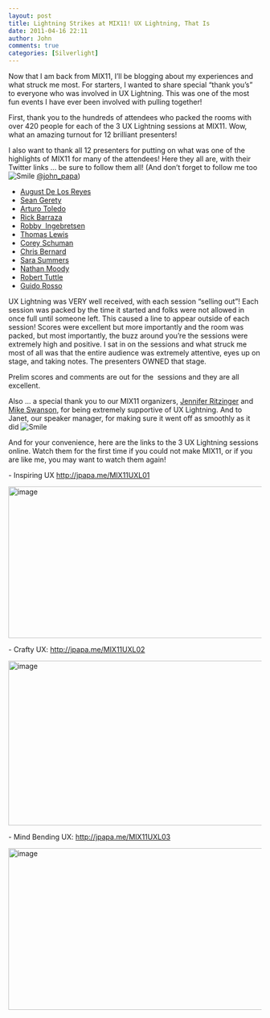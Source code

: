 ```yaml
---
layout: post
title: Lightning Strikes at MIX11! UX Lightning, That Is
date: 2011-04-16 22:11
author: John
comments: true
categories: [Silverlight]
---
```

<p>Now that I am back from MIX11, I&rsquo;ll be blogging about my experiences and what struck me most. For starters, I wanted to share special &ldquo;thank you&rsquo;s&rdquo;&nbsp; to everyone who was involved in UX Lightning. This was one of the most fun events I have ever been involved with pulling together!</p>
<p>First, thank you to the hundreds of attendees who packed the rooms with over 420 people for each of the 3 UX Lightning sessions at MIX11. Wow, what an amazing turnout for 12 brilliant presenters!</p>
<p>I also want to thank all 12 presenters for putting on what was one of the highlights of MIX11 for many of the attendees! Here they all are, with their Twitter links &hellip; be sure to follow them all! (And don&rsquo;t forget to follow me too <img src="/wp-content/uploads/files/media/image/Windows-Live-Writer/Lightning-Strikes-at-MIX11-UX-Lightning_10928/wlEmoticon-smile_2.png" alt="Smile" class="wlEmoticon wlEmoticon-smile" style="border-style: none;" />&nbsp;<a href="http://twitter.com/john_papa">@john_papa</a>)</p>
<ul>
<li><a href="http://twitter.com/augustdlr">August De Los Reyes</a></li>
<li><a href="http://twitter.com/IdeaKitchn">Sean Gerety</a></li>
<li><a href="http://twitter.com/arturot">Arturo Toledo</a> </li>
<li><a href="http://twitter.com/rickbarraza">Rick Barraza</a> </li>
<li><a href="http://twitter.com/ingebretsen">Robby&nbsp; Ingebretsen</a></li>
<li><a href="http://twitter.com/TommyLee">Thomas Lewis</a> </li>
<li><a href="http://twitter.com/cschuman">Corey Schuman</a> </li>
<li><a href="http://twitter.com/chrisbernard">Chris Bernard</a> </li>
<li><a href="http://twitter.com/ssummers">Sara Summers</a> </li>
<li><a href="http://twitter.com/atomick">Nathan Moody</a> </li>
<li><a href="http://twitter.com/rktut">Robert Tuttle</a></li>
<li><a href="http://twitter.com/GuidoRosso">Guido Rosso</a></li>
</ul>
<p>UX Lightning was VERY well received, with each session &ldquo;selling out&rdquo;! Each session was packed by the time it started and folks were not allowed in once full until someone left. This caused a line to appear outside of each session! Scores were excellent but more importantly and the room was packed, but most importantly, the buzz around you&rsquo;re the sessions were extremely high and positive. I sat in on the sessions and what struck me most of all was that the entire audience was extremely attentive, eyes up on stage, and taking notes. The presenters OWNED that stage.</p>
<p>Prelim scores and comments are out for the&nbsp; sessions and they are all excellent.</p>
<p>Also &hellip; a special thank you to our MIX11 organizers, <a href="http://twitter.com/Ritzy">Jennifer Ritzinger</a> and <a href="http://twitter.com/anyware">Mike Swanson</a>, for being extremely supportive of UX Lightning. And to Janet, our speaker manager, for making sure it went off as smoothly as it did <img src="/wp-content/uploads/files/media/image/Windows-Live-Writer/Lightning-Strikes-at-MIX11-UX-Lightning_10928/wlEmoticon-smile_2.png" alt="Smile" class="wlEmoticon wlEmoticon-smile" style="border-style: none;" /></p>
<p>And for your convenience, here are the links to the 3 UX Lightning sessions online. Watch them for the first time if you could not make MIX11, or if you are like me, you may want to watch them again!</p>
<p>- Inspiring UX <a href="http://jpapa.me/MIX11UXL01">http://jpapa.me/MIX11UXL01</a></p>
<p><a href="http://jpapa.me/MIX11UXL01"><img height="301" width="578" src="/wp-content/uploads/files/media/image/Windows-Live-Writer/Lightning-Strikes-at-MIX11-UX-Lightning_10928/image_9.png" alt="image" border="0" title="image" style="background-image: none; padding-left: 0px; padding-right: 0px; display: block; float: none; margin-left: auto; margin-right: auto; padding-top: 0px; border: 0px;" /></a></p>
<p>- Crafty UX: <a href="http://jpapa.me/MIX11UXL02">http://jpapa.me/MIX11UXL02</a></p>
<p><a href="http://jpapa.me/MIX11UXL02"><img height="327" width="586" src="/wp-content/uploads/files/media/image/Windows-Live-Writer/Lightning-Strikes-at-MIX11-UX-Lightning_10928/image_6.png" alt="image" border="0" title="image" style="background-image: none; padding-left: 0px; padding-right: 0px; display: block; float: none; margin-left: auto; margin-right: auto; padding-top: 0px; border: 0px;" /></a></p>
<p>- Mind Bending UX: <a href="http://jpapa.me/MIX11UXL03">http://jpapa.me/MIX11UXL03</a></p>
<p><a href="http://jpapa.me/MIX11UXL03"><img height="321" width="567" src="/wp-content/uploads/files/media/image/Windows-Live-Writer/Lightning-Strikes-at-MIX11-UX-Lightning_10928/image_3.png" alt="image" border="0" title="image" style="background-image: none; padding-left: 0px; padding-right: 0px; display: block; float: none; margin-left: auto; margin-right: auto; padding-top: 0px; border: 0px;" /></a></p>

